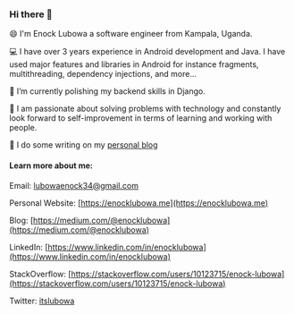### Hi there 👋

<!--
Here are some ideas to get you started:

- 🔭 I’m currently working on ...
- 🌱 I’m currently learning ...
- 👯 I’m looking to collaborate on ...
- 🤔 I’m looking for help with ...
- 💬 Ask me about ...
- 📫 How to reach me: ...
- 😄 Pronouns: ...
- ⚡ Fun fact: ...
-->

😄 I'm Enock Lubowa a software engineer from Kampala, Uganda.

💻️ I have over 3 years experience in Android development and Java. I have used major features and libraries in Android for instance fragments, multithreading, dependency injections, and more...

🌱 I’m currently polishing my backend skills in Django.

🤔️ I am passionate about solving problems with technology and constantly look forward to self-improvement in terms of learning and working with people.

📝️ I do some writing on my [personal blog](https://medium.com/@enocklubowa) 

#### Learn more about me:

Email: [lubowaenock34@gmail.com](mailto:lubowaenock34@gmail.com)

Personal Website: [https://enocklubowa.me](https://enocklubowa.me)

Blog: [https://medium.com/@enocklubowa](https://medium.com/@enocklubowa)

LinkedIn: [https://www.linkedin.com/in/enocklubowa](https://www.linkedin.com/in/enocklubowa)

StackOverflow: [https://stackoverflow.com/users/10123715/enock-lubowa](https://stackoverflow.com/users/10123715/enock-lubowa)

Twitter: [itslubowa](https://twitter.com/itslubowa)
